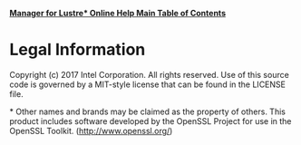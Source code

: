 [**Manager for Lustre\* Online Help Main Table of Contents**](../README.md)
# <a id="15.0"></a>Legal Information

Copyright (c) 2017 Intel Corporation. All rights reserved.
 Use of this source code is governed by a MIT-style
 license that can be found in the LICENSE file.


\* Other names and brands may be claimed as the property of others.
This product includes software developed by the OpenSSL Project for use in the OpenSSL Toolkit. (http://www.openssl.org/)

